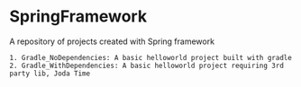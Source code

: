# SpringFramework
A repository of projects created with Spring framework

    1. Gradle_NoDependencies: A basic helloworld project built with gradle
    2. Gradle_WithDependencies: A basic helloworld project requiring 3rd party lib, Joda Time
